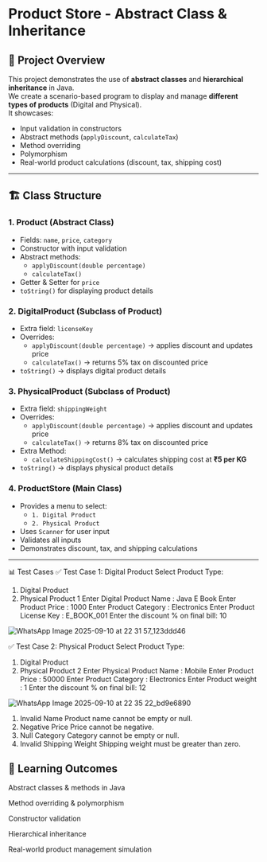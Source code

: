 # Product Store - Abstract Class & Inheritance

## 📌 Project Overview
This project demonstrates the use of **abstract classes** and **hierarchical inheritance** in Java.  
We create a scenario-based program to display and manage **different types of products** (Digital and Physical).  
It showcases:
- Input validation in constructors
- Abstract methods (`applyDiscount`, `calculateTax`)
- Method overriding
- Polymorphism
- Real-world product calculations (discount, tax, shipping cost)

---

## 🏗️ Class Structure

### 1. **Product (Abstract Class)**
- Fields: `name`, `price`, `category`
- Constructor with input validation
- Abstract methods:
  - `applyDiscount(double percentage)`
  - `calculateTax()`
- Getter & Setter for `price`
- `toString()` for displaying product details

### 2. **DigitalProduct (Subclass of Product)**
- Extra field: `licenseKey`
- Overrides:
  - `applyDiscount(double percentage)` → applies discount and updates price
  - `calculateTax()` → returns 5% tax on discounted price
- `toString()` → displays digital product details

### 3. **PhysicalProduct (Subclass of Product)**
- Extra field: `shippingWeight`
- Overrides:
  - `applyDiscount(double percentage)` → applies discount and updates price
  - `calculateTax()` → returns 8% tax on discounted price
- Extra Method:
  - `calculateShippingCost()` → calculates shipping cost at **₹5 per KG**
- `toString()` → displays physical product details

### 4. **ProductStore (Main Class)**
- Provides a menu to select:
  - `1. Digital Product`
  - `2. Physical Product`
- Uses `Scanner` for user input
- Validates all inputs
- Demonstrates discount, tax, and shipping calculations

---
📊 Test Cases
✅ Test Case 1: Digital Product
Select Product Type:
1. Digital Product
2. Physical Product
1
Enter Digital Product Name : Java E Book
Enter Product Price : 1000
Enter Product Category : Electronics
Enter Product License Key : E_BOOK_001
Enter the discount % on final bill: 10

![WhatsApp Image 2025-09-10 at 22 31 57_123ddd46](https://github.com/user-attachments/assets/e5057995-5d9a-4390-ba25-1f43e4ba552d)


✅ Test Case 2: Physical Product
Select Product Type:
1. Digital Product
2. Physical Product
2
Enter Physical Product Name : Mobile
Enter Product Price : 50000
Enter Product Category : Electronics
Enter Product weight : 1
Enter the discount % on final bill: 12

![WhatsApp Image 2025-09-10 at 22 35 22_bd9e6890](https://github.com/user-attachments/assets/cf124130-01f4-404d-9e47-0cf8538b86a8)

1. Invalid Name
   Product name cannot be empty or null.
2. Negative Price
   Price cannot be negative.
3. Null Category
   Category cannot be empty or null.
4. Invalid Shipping Weight
   Shipping weight must be greater than zero.


## 🎯 Learning Outcomes

Abstract classes & methods in Java

Method overriding & polymorphism

Constructor validation

Hierarchical inheritance

Real-world product management simulation




